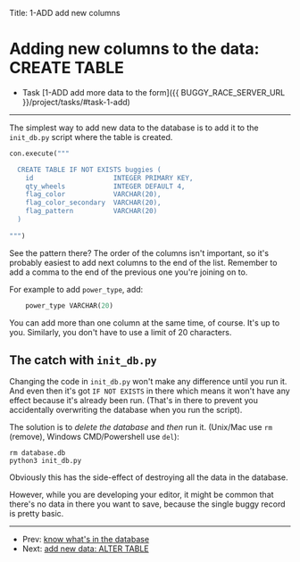 Title: 1-ADD add new columns


# Adding new columns to the data: CREATE TABLE

* Task [1-ADD add more data to the form]({{ BUGGY_RACE_SERVER_URL }}/project/tasks/#task-1-add)

---

The simplest way to add new data to the database is to add it to the
`init_db.py` script where the table is created.

```python
con.execute("""

  CREATE TABLE IF NOT EXISTS buggies (
    id                    INTEGER PRIMARY KEY,
    qty_wheels            INTEGER DEFAULT 4,
    flag_color            VARCHAR(20),
    flag_color_secondary  VARCHAR(20),
    flag_pattern          VARCHAR(20)
  )
  
""")
```

See the pattern there? The order of the columns isn't important, so it's
probably easiest to add next columns to the end of the list. Remember to add
a comma to the end of the previous one you're joining on to.

For example to add `power_type`, add:

```python
    power_type VARCHAR(20)
```

You can add more than one column at the same time, of course. It's up to you.
Similarly, you don't have to use a limit of 20 characters.

## The catch with `init_db.py`

Changing the code in `init_db.py` won't make any difference until you run it.
And even then it's got `IF NOT EXISTS` in there which means it won't have any
effect because it's already been run. (That's in there to prevent you
accidentally overwriting the database when you run the script).

The solution is to _delete the database_ and _then_ run it. (Unix/Mac use `rm`
(remove), Windows CMD/Powershell use `del`):

```
rm database.db
python3 init_db.py
```

Obviously this has the side-effect of destroying all the data in the database.

However, while you are developing your editor, it might be common that there's
no data in there you want to save, because the single buggy record is pretty
basic.



---

* Prev: [know what's in the database](database-structure)
* Next: [add new data: ALTER TABLE](adding-new-data-ii)

